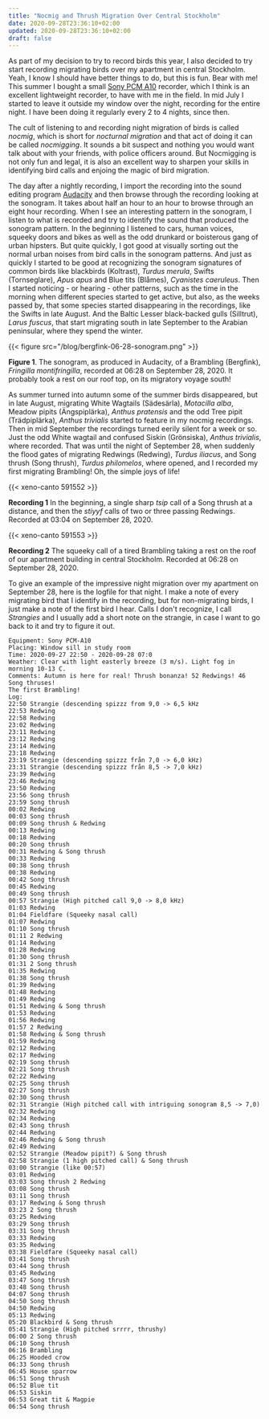 ```yaml
---
title: "Nocmig and Thrush Migration Over Central Stockholm"
date: 2020-09-28T23:36:10+02:00
updated: 2020-09-28T23:36:10+02:00
draft: false
---
```


As part of my decision to try to record birds this year, I also decided to try
start recording migrating birds over my apartment in central Stockholm. Yeah, I
know I should have better things to do, but this is fun. Bear with me! This
summer I bought a small [Sony PCM A10](https://www.sony.co.uk/electronics/voice-recorders/pcm-a10)
recorder, which I think is an excellent lightweight recorder, to have with me
in the field. In mid July I started to leave it outside my window over the night,
recording for the entire night. I have been doing it regularly every 2 to 4
nights, since then.

The cult of listening to and recording night migration of birds is called
_nocmig_, which is short for _nocturnal migration_ and that act of doing it
can be called _nocmigging_. It sounds a bit suspect and nothing you would want
talk about with your friends, with police officers around. But Nocmigging is not
only fun and legal, it is also an excellent way to sharpen your skills in
identifying bird calls and enjoing the magic of bird migration.

The day after a nightly recording, I import the recording into the sound
editing program [Audacity](https://www.audacityteam.org/) and then browse
through the recording looking at the sonogram. It takes about
half an hour to an hour to browse through an eight hour recording. When I
see an interesting pattern in the sonogram, I listen to what is recorded and
try to identify the sound that produced the sonogram pattern. In the beginning I listened to cars, human voices, squeeky
doors and bikes as well as the odd drunkard or boisterous gang of urban hipsters.
But quite quickly, I got good at visually sorting out the normal urban noises
from bird calls in the sonogram patterns. And just as quickly I started to be good at recognizing the
sonogram signatures of common birds like blackbirds (Koltrast), _Turdus merula_,
Swifts (Tornseglare), _Apus apus_ and Blue tits (Blåmes), _Cyanistes caeruleus_.
Then I started noticing - or hearing - other patterns, such as the time in the
morning when different species started to get active, but also, as the weeks
passed by, that some species started disappearing in the recordings, like the
Swifts in late August. And the Baltic Lesser black-backed gulls (Silltrut),
_Larus fuscus_, that start migrating south in late September to the Arabian
peninsular, where they spend the winter.

{{< figure src="/blog/bergfink-06-28-sonogram.png" >}}

**Figure 1**. The sonogram, as produced in Audacity, of a Brambling (Bergfink),
_Fringilla montifringilla_, recorded at 06:28 on September 28, 2020. It probably
took a rest on our roof top, on its migratory voyage south!

As summer turned into autumn some of the summer birds disappeared, but in late 
August, migrating White Wagtails (Sädesärla), _Motacilla alba_, Meadow pipits
(Ängspiplärka), _Anthus pratensis_ and the odd Tree pipit (Trädpiplärka), _Anthus
trivialis_ started to feature in my nocmig recordings. Then in mid September the
recordings turned eerily silent for a week or so. Just the odd White wagtail and
confused Siskin (Grönsiska), _Anthus trivialis_, where recorded. That was until
the night of September 28, when suddenly the flood gates of migrating Redwings
(Redwing), _Turdus iliacus_, and Song thrush (Song thrush), _Turdus
philomelos_, where opened, and I recorded my first migrating Brambling! Oh, the
simple joys of life!

{{< xeno-canto 591552 >}}

**Recording 1** In the beginning, a single sharp _tsip_ call of a Song thrush
at a distance, and then the _stiyyf_ calls of two or three passing Redwings.
Recorded at 03:04 on September 28, 2020.

{{< xeno-canto 591553 >}}

**Recording 2** The squeeky call of a tired Brambling taking a rest on the roof
of our apartment building in central Stockholm. Recorded at 06:28 on September
28, 2020.

To give an example of the impressive night migration over my apartment on
September 28, here is the logfile for that night. I make a note of every migrating
bird that I identify in the recording, but for non-migrating birds, I just make
a note of the first bird I hear. Calls I don't recognize, I call _Strangies_ and
I usually add a short note on the strangie, in case I want to go back to it and
try to figure it out.

```
Equipment: Sony PCM-A10
Placing: Window sill in study room
Time: 2020-09-27 22:50 - 2020-09-28 07:0
Weather: Clear with light easterly breeze (3 m/s). Light fog in morning 10-13 C.
Comments: Autumn is here for real! Thrush bonanza! 52 Redwings! 46 Song thruses!
The first Brambling!
Log:
22:50 Strangie (descending spizzz from 9,0 -> 6,5 kHz
22:53 Redwing
22:58 Redwing
23:02 Redwing
23:11 Redwing
23:12 Redwing
23:14 Redwing
23:18 Redwing
23:19 Strangie (descending spizzz från 7,0 -> 6,0 kHz)
23:31 Strangie (descending spizzz från 8,5 -> 7,0 kHz)
23:39 Redwing
23:46 Redwing
23:50 Redwing
23:56 Song thrush
23:59 Song thrush
00:02 Redwing
00:03 Song thrush
00:09 Song thrush & Redwing
00:13 Redwing
00:18 Redwing
00:20 Song thrush
00:31 Redwing & Song thrush
00:33 Redwing
00:38 Song thrush
00:38 Redwing
00:42 Song thrush
00:45 Redwing
00:49 Song thrush
00:57 Strangie (High pitched call 9,0 -> 8,0 kHz)
01:03 Redwing
01:04 Fieldfare (Squeeky nasal call)
01:07 Redwing
01:10 Song thrush
01:11 2 Redwing
01:14 Redwing
01:28 Redwing
01:30 Song thrush
01:31 2 Song thrush
01:35 Redwing
01:38 Song thrush
01:39 Redwing
01:48 Redwing
01:49 Redwing
01:51 Redwing & Song thrush
01:53 Redwing
01:56 Redwing
01:57 2 Redwing
01:58 Redwing & Song thrush
01:59 Redwing
02:12 Redwing
02:17 Redwing
02:19 Song thrush
02:21 Song thrush
02:22 Redwing
02:25 Song thrush
02:27 Song thrush
02:30 Song thrush
02:31 Strangie (High pitched call with intriguing sonogram 8,5 -> 7,0)
02:32 Redwing
02:34 Redwing
02:43 Song thrush
02:44 Redwing
02:46 Redwing & Song thrush
02:49 Redwing
02:52 Strangie (Meadow pipit?) & Song thrush
02:58 Strangie (1 high pitched call) & Song thrush
03:00 Strangie (like 00:57)
03:01 Redwing
03:03 Song thrush 2 Redwing
03:08 Song thrush
03:11 Song thrush
03:17 Redwing & Song thrush
03:23 2 Song thrush
03:25 Redwing
03:29 Song thrush
03:31 Song thrush
03:33 Redwing
03:35 Redwing
03:38 Fieldfare (Squeeky nasal call)
03:41 Song thrush
03:44 Song thrush
03:45 Redwing
03:47 Song thrush
03:48 Song thrush
04:07 Song thrush
04:50 Song thrush
04:50 Redwing
05:13 Redwing
05:20 Blackbird & Song thrush
05:41 Strangie (High pitched srrrr, thrushy)
06:00 2 Song thrush
06:10 Song thrush
06:16 Brambling
06:25 Hooded crow
06:33 Song thrush
06:45 House sparrow
06:51 Song thrush
06:52 Blue tit
06:53 Siskin
06:53 Great tit & Magpie
06:54 Song thrush
```

